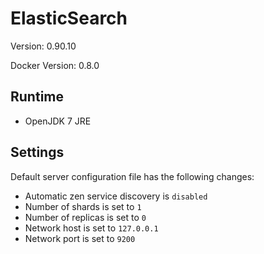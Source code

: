 # ElasticSearch

Version: 0.90.10

Docker Version: 0.8.0

## Runtime

- OpenJDK 7 JRE

## Settings

Default server configuration file has the following changes:

- Automatic zen service discovery is `disabled`
- Number of shards is set to `1`
- Number of replicas is set to `0`
- Network host is set to `127.0.0.1`
- Network port is set to `9200`